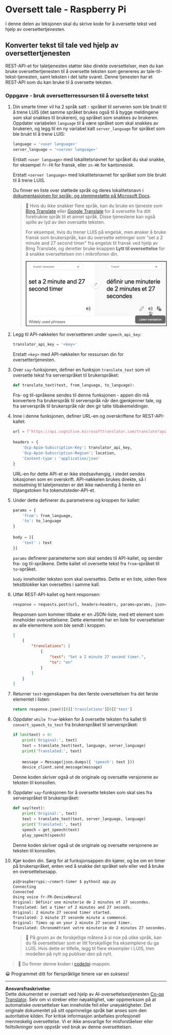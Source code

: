 <!--
CO_OP_TRANSLATOR_METADATA:
{
  "original_hash": "bbb5aa34221fe129dd3ce4d9ec33831a",
  "translation_date": "2025-08-27T21:16:12+00:00",
  "source_file": "6-consumer/lessons/4-multiple-language-support/pi-translate-speech.md",
  "language_code": "no"
}
-->
# Oversett tale - Raspberry Pi

I denne delen av leksjonen skal du skrive kode for å oversette tekst ved hjelp av oversettertjenesten.

## Konverter tekst til tale ved hjelp av oversettertjenesten

REST-API-et for taletjenesten støtter ikke direkte oversettelser, men du kan bruke oversettertjenesten til å oversette teksten som genereres av tale-til-tekst-tjenesten, samt teksten i det talte svaret. Denne tjenesten har et REST-API som du kan bruke til å oversette teksten.

### Oppgave - bruk oversetterressursen til å oversette tekst

1. Din smarte timer vil ha 2 språk satt - språket til serveren som ble brukt til å trene LUIS (det samme språket brukes også til å bygge meldingene som skal snakkes til brukeren), og språket som snakkes av brukeren. Oppdater variabelen `language` til å være språket som skal snakkes av brukeren, og legg til en ny variabel kalt `server_language` for språket som ble brukt til å trene LUIS:

    ```python
    language = '<user language>'
    server_language = '<server language>'
    ```

    Erstatt `<user language>` med lokalitetsnavnet for språket du skal snakke, for eksempel `fr-FR` for fransk, eller `zn-HK` for kantonesisk.

    Erstatt `<server language>` med lokalitetsnavnet for språket som ble brukt til å trene LUIS.

    Du finner en liste over støttede språk og deres lokalitetsnavn i [dokumentasjonen for språk- og stemmestøtte på Microsoft Docs](https://docs.microsoft.com/azure/cognitive-services/speech-service/language-support?WT.mc_id=academic-17441-jabenn#speech-to-text).

    > 💁 Hvis du ikke snakker flere språk, kan du bruke en tjeneste som [Bing Translate](https://www.bing.com/translator) eller [Google Translate](https://translate.google.com) for å oversette fra ditt foretrukne språk til et annet språk. Disse tjenestene kan også spille av lyd av den oversatte teksten.
    >
    > For eksempel, hvis du trener LUIS på engelsk, men ønsker å bruke fransk som brukerspråk, kan du oversette setninger som "set a 2 minute and 27 second timer" fra engelsk til fransk ved hjelp av Bing Translate, og deretter bruke knappen **Lytt til oversettelse** for å snakke oversettelsen inn i mikrofonen din.
    >
    > ![Knappen for å lytte til oversettelse på Bing Translate](../../../../../translated_images/bing-translate.348aa796d6efe2a92f41ea74a5cf42bb4c63d6faaa08e7f46924e072a35daa48.no.png)

1. Legg til API-nøkkelen for oversetteren under `speech_api_key`:

    ```python
    translator_api_key = '<key>'
    ```

    Erstatt `<key>` med API-nøkkelen for ressursen din for oversettertjenesten.

1. Over `say`-funksjonen, definer en funksjon `translate_text` som vil oversette tekst fra serverspråket til brukerspråket:

    ```python
    def translate_text(text, from_language, to_language):
    ```

    Fra- og til-språkene sendes til denne funksjonen - appen din må konvertere fra brukerspråk til serverspråk når den gjenkjenner tale, og fra serverspråk til brukerspråk når den gir talte tilbakemeldinger.

1. Inne i denne funksjonen, definer URL-en og overskriftene for REST-API-kallet:

    ```python
    url = f'https://api.cognitive.microsofttranslator.com/translate?api-version=3.0'

    headers = {
        'Ocp-Apim-Subscription-Key': translator_api_key,
        'Ocp-Apim-Subscription-Region': location,
        'Content-type': 'application/json'
    }
    ```

    URL-en for dette API-et er ikke stedsavhengig, i stedet sendes lokasjonen som en overskrift. API-nøkkelen brukes direkte, så i motsetning til taletjenesten er det ikke nødvendig å hente en tilgangstoken fra tokenutsteder-API-et.

1. Under dette definerer du parametrene og kroppen for kallet:

    ```python
    params = {
        'from': from_language,
        'to': to_language
    }

    body = [{
        'text' : text
    }]
    ```

    `params` definerer parameterne som skal sendes til API-kallet, og sender fra- og til-språkene. Dette kallet vil oversette tekst fra `from`-språket til `to`-språket.

    `body` inneholder teksten som skal oversettes. Dette er en liste, siden flere tekstblokker kan oversettes i samme kall.

1. Utfør REST-API-kallet og hent responsen:

    ```python
    response = requests.post(url, headers=headers, params=params, json=body)
    ```

    Responsen som kommer tilbake er en JSON-liste, med ett element som inneholder oversettelsene. Dette elementet har en liste for oversettelser av alle elementene som ble sendt i kroppen.

    ```json
    [
        {
            "translations": [
                {
                    "text": "Set a 2 minute 27 second timer.",
                    "to": "en"
                }
            ]
        }
    ]
    ```

1. Returner `test`-egenskapen fra den første oversettelsen fra det første elementet i listen:

    ```python
    return response.json()[0]['translations'][0]['text']
    ```

1. Oppdater `while True`-løkken for å oversette teksten fra kallet til `convert_speech_to_text` fra brukerspråket til serverspråket:

    ```python
    if len(text) > 0:
        print('Original:', text)
        text = translate_text(text, language, server_language)
        print('Translated:', text)

        message = Message(json.dumps({ 'speech': text }))
        device_client.send_message(message)
    ```

    Denne koden skriver også ut de originale og oversatte versjonene av teksten til konsollen.

1. Oppdater `say`-funksjonen for å oversette teksten som skal sies fra serverspråket til brukerspråket:

    ```python
    def say(text):
        print('Original:', text)
        text = translate_text(text, server_language, language)
        print('Translated:', text)
        speech = get_speech(text)
        play_speech(speech)
    ```

    Denne koden skriver også ut de originale og oversatte versjonene av teksten til konsollen.

1. Kjør koden din. Sørg for at funksjonsappen din kjører, og be om en timer på brukerspråket, enten ved å snakke det språket selv eller ved å bruke en oversettelsesapp.

    ```output
    pi@raspberrypi:~/smart-timer $ python3 app.py
    Connecting
    Connected
    Using voice fr-FR-DeniseNeural
    Original: Définir une minuterie de 2 minutes et 27 secondes.
    Translated: Set a timer of 2 minutes and 27 seconds.
    Original: 2 minute 27 second timer started.
    Translated: 2 minute 27 seconde minute a commencé.
    Original: Times up on your 2 minute 27 second timer.
    Translated: Chronométrant votre minuterie de 2 minutes 27 secondes.
    ```

    > 💁 På grunn av de forskjellige måtene å si noe på ulike språk, kan du få oversettelser som er litt forskjellige fra eksemplene du ga LUIS. Hvis dette er tilfelle, legg til flere eksempler i LUIS, tren modellen på nytt og publiser den på nytt.

> 💁 Du finner denne koden i [code/pi](../../../../../6-consumer/lessons/4-multiple-language-support/code/pi)-mappen.

😀 Programmet ditt for flerspråklige timere var en suksess!

---

**Ansvarsfraskrivelse**:  
Dette dokumentet er oversatt ved hjelp av AI-oversettelsestjenesten [Co-op Translator](https://github.com/Azure/co-op-translator). Selv om vi streber etter nøyaktighet, vær oppmerksom på at automatiske oversettelser kan inneholde feil eller unøyaktigheter. Det originale dokumentet på sitt opprinnelige språk bør anses som den autoritative kilden. For kritisk informasjon anbefales profesjonell menneskelig oversettelse. Vi er ikke ansvarlige for misforståelser eller feiltolkninger som oppstår ved bruk av denne oversettelsen.
